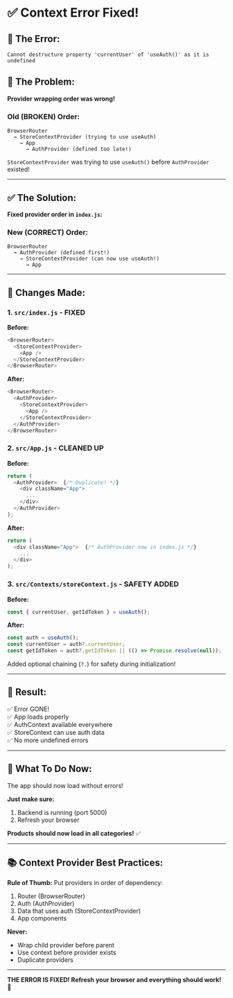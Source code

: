 # ✅ Context Error Fixed!

## 🐛 The Error:
```
Cannot destructure property 'currentUser' of 'useAuth()' as it is undefined
```

## 🎯 The Problem:
**Provider wrapping order was wrong!**

### Old (BROKEN) Order:
```
BrowserRouter
  → StoreContextProvider (trying to use useAuth)
    → App
      → AuthProvider (defined too late!)
```

`StoreContextProvider` was trying to use `useAuth()` before `AuthProvider` existed!

---

## ✅ The Solution:

**Fixed provider order in `index.js`:**

### New (CORRECT) Order:
```
BrowserRouter
  → AuthProvider (defined first!)
    → StoreContextProvider (can now use useAuth!)
      → App
```

---

## 🔧 Changes Made:

### 1. `src/index.js` - FIXED
**Before:**
```javascript
<BrowserRouter>
  <StoreContextProvider>  
    <App />
  </StoreContextProvider>
</BrowserRouter>
```

**After:**
```javascript
<BrowserRouter>
  <AuthProvider>
    <StoreContextProvider>  
      <App />
    </StoreContextProvider>
  </AuthProvider>
</BrowserRouter>
```

### 2. `src/App.js` - CLEANED UP
**Before:**
```javascript
return (
  <AuthProvider>  {/* Duplicate! */}
    <div className="App">
      ...
    </div>
  </AuthProvider>
);
```

**After:**
```javascript
return (
  <div className="App">  {/* AuthProvider now in index.js */}
    ...
  </div>
);
```

### 3. `src/Contexts/storeContext.js` - SAFETY ADDED
**Before:**
```javascript
const { currentUser, getIdToken } = useAuth();
```

**After:**
```javascript
const auth = useAuth();
const currentUser = auth?.currentUser;
const getIdToken = auth?.getIdToken || (() => Promise.resolve(null));
```

Added optional chaining (`?.`) for safety during initialization!

---

## 🎉 Result:

✅ Error GONE!  
✅ App loads properly  
✅ AuthContext available everywhere  
✅ StoreContext can use auth data  
✅ No more undefined errors  

---

## 🚀 What To Do Now:

The app should now load without errors!

**Just make sure:**
1. Backend is running (port 5000)
2. Refresh your browser

**Products should now load in all categories!** ✅

---

## 📚 Context Provider Best Practices:

**Rule of Thumb:**
Put providers in order of dependency:
1. Router (BrowserRouter)
2. Auth (AuthProvider)
3. Data that uses auth (StoreContextProvider)
4. App components

**Never:**
- Wrap child provider before parent
- Use context before provider exists
- Duplicate providers

---

**THE ERROR IS FIXED! Refresh your browser and everything should work!** 🎊

